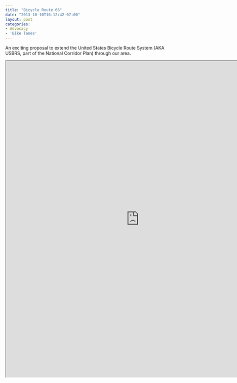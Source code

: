 ```yaml
---
title: "Bicycle Route 66"
date: "2013-10-10T16:12:42-07:00"
layout: post
categories:
- Advocacy
- 'Bike lanes'
---
```


An exciting proposal to extend the United States Bicycle Route System (AKA USBRS, part of the National Corridor Plan) through our area.

<iframe class="scribd_iframe_embed" data-aspect-ratio="0.7729220222793488" height="1000" id="250122277" loading="lazy" scrolling="no" src="https://www.scribd.com/embeds/250122277/content" title="20131003 Bicycle Route 66" width="840"></iframe><script type="text/javascript">          (function() { var scribd = document.createElement("script"); scribd.type = "text/javascript"; scribd.async = true; scribd.src = "https://www.scribd.com/javascripts/embed_code/inject.js"; var s = document.getElementsByTagName("script")[0]; s.parentNode.insertBefore(scribd, s); })()        </script>